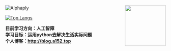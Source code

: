 <img align='right' src='http://sukasuka-anime.com/core_sys/images/contents/00000017/block/00000060/00000047.png?1684117971' width='128px'></img>
![Alphaply](https://github-readme-stats.vercel.app/api?username=alphaply&show_icons=true&theme=transparent)


[![Top Langs](https://github-readme-stats.vercel.app/api/top-langs/?username=alphaply&size_weight=0.5&count_weight=0.5&langs_count=8)](https://github.com/anuraghazra/github-readme-stats)

**目前学习方向：人工智障**  
**学习目标：运用python去解决生活实际问题**  
**个人博客：http://blog.a152.top**
